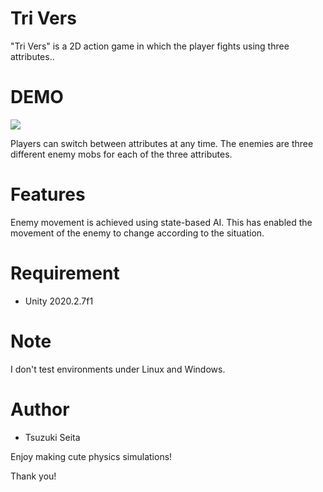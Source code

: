 # Tri Vers

"Tri Vers" is a 2D action game in which the player fights using three attributes..

# DEMO
![](https://cpp-learning.com/wp-content/uploads/2019/05/pyxel-190505-161951.gif)

Players can switch between attributes at any time.
The enemies are three different enemy mobs for each of the three attributes.

# Features

Enemy movement is achieved using state-based AI.
This has enabled the movement of the enemy to change according to the situation.

# Requirement

* Unity 2020.2.7f1

# Note

I don't test environments under Linux and Windows.

# Author

* Tsuzuki Seita

Enjoy making cute physics simulations!

Thank you!
